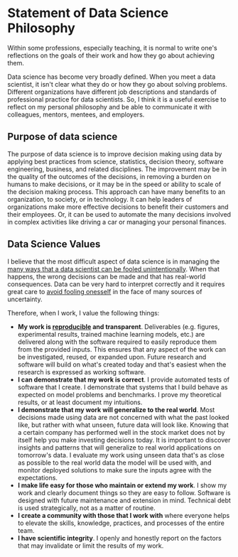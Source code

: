 # Statement of Data Science Philosophy

Within some professions, especially teaching, it is normal to write one's reflections on the 
goals of their work and how they go about achieving them. 

Data science has become very broadly defined. When you meet a data scientist, it isn't clear what they do 
or how they go about solving problems. Different organizations have different job descriptions and 
standards of professional practice for data scientists. 
So, I think it is a useful exercise to reflect on my personal philosophy and be able to communicate it with colleagues, 
mentors, mentees, and employers.

## Purpose of data science

The purpose of data science is to improve decision making using data by applying best practices from science, statistics, 
decision theory, software engineering, business, and related disciplines. 
The improvement may be in the quality of the outcomes of the 
decisions, in removing a burden on humans to make decisions, 
or it may be in the speed or ability to scale of the decision making process. This approach can have many benefits
to an organization, to society, or in technology. It can help leaders of organizations make more effective decisions
to benefit their customers and their employees. Or, it can be used to automate the many decisions involved in complex 
activities like driving a car or managing your personal finances.

## Data Science Values

I believe that the most difficult aspect of data science is in managing the [many ways that a data scientist 
can be fooled unintentionally](https://github.com/amandabee/workshops/wiki/Round-Up:-Ethics-and-Skepticism). 
When that happens, the wrong decisions can be made and 
that has real-world consequences. Data can be very hard to interpret correctly and it requires 
great care to [avoid fooling onesself](http://calteches.library.caltech.edu/51/2/CargoCult.htm) in the face of many
sources of uncertainty.

Therefore, when I work, I value the following things:
* **My work is [reproducible](https://en.wikipedia.org/wiki/Reproducibility#Reproducible_research) and transparent**. Deliverables (e.g. figures, experimental results, trained machine learning models,
etc.) are delivered along with the software required to easily reproduce them from the provided inputs. 
This ensures that any aspect of 
the work can be investigated, reused, or expanded upon. 
Future research and software will build on what's created today and 
that's easiest when the research is expressed as working software.
* **I can demonstrate that my work is correct**. I provide automated tests of software that I create. I demonstrate that 
systems that I build behave as expected on model problems and benchmarks. I prove my theoretical results, or at least 
document my intuitions.
* **I demonstrate that my work will generalize to the real world**. Most decisions made using data are not concerned with 
what the past looked like, but rather with what unseen, future data will look like. 
Knowing that a certain company has performed well 
in the stock market does not by itself help you make investing decisions today. It is important to discover insights and 
patterns that will generalize to real world applications on tomorrow's data. 
I evaluate my work using unseen data 
that's as close as possible to the real world data the model will be used with, and monitor deployed solutions to make 
sure the inputs agree with the expectations.
* **I make life easy for those who maintain or extend my work**. I show my work and clearly document things so they are 
easy to follow. Software is designed with future maintenance and extension in mind. 
Technical debt is used strategically, not as a matter of routine.
* **I create a community with those that I work with** where everyone helps to elevate the skills, knowledge, practices, and processes
of the entire team.
* **I have scientific integrity**. I openly and honestly report on the factors that may invalidate or limit the results of my work.
